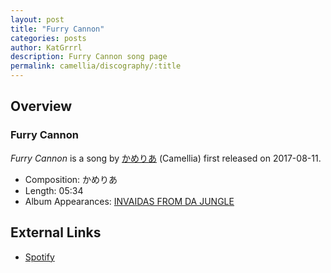 ```yaml
---
layout: post
title: "Furry Cannon"
categories: posts
author: KatGrrrl
description: Furry Cannon song page
permalink: camellia/discography/:title
---
```


## Overview

### Furry Cannon

*Furry Cannon* is a song by [かめりあ](<{% link postsWiki/_posts/2023-12-10-camellia.md %}>) (Camellia) first released on 2017-08-11.

* Composition: かめりあ
* Length: 05:34
* Album Appearances: [INVAIDAS FROM DA JUNGLE](<{% link postsInclude/_posts/camellia/albums/INVAIDAS-FROM-DA-JUNGLE/2023-12-20-INVAIDAS-FROM-DA-JUNGLE.md %}>)

## External Links

* [Spotify](https://open.spotify.com/track/1ufzSZqjp99zTthChDtzD9?si=c5b7ecb387a04d8b)
